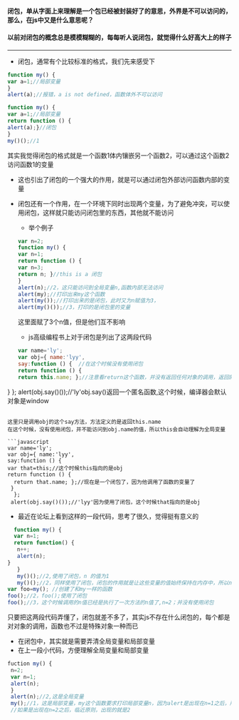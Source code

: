 #### 闭包，单从字面上来理解是一个包已经被封装好了的意思，外界是不可以访问的，那么，在js中又是什么意思呢？
#### 以前对闭包的概念总是模模糊糊的，每每听人说闭包，就觉得什么好高大上的样子
---

* 闭包，通常有个比较标准的格式，我们先来感受下
```javascript
function my() {
var a=1;//局部变量
}
alert(a);//报错，a is not defined，函数体外不可以访问
```

```javascript
function my() {
var a=1;//局部变量
return function () {
alert(a);}//闭包
}
my()();//1
```

其实我觉得闭包的格式就是一个函数1体内镶嵌另一个函数2，可以通过这个函数2访问函数1的变量

* 这也引出了闭包的一个强大的作用，就是可以通过闭包外部访问函数内部的变量

* 闭包还有一个作用，在一个环境下同时出现两个变量，为了避免冲突，可以使用闭包，这样就只能访问闭包里的东西，其他就不能访问
  * 举个例子
  ```javascript
  var n=2;
  function my() {
  var n=1;
  return function () {
  var n=3;
  return n; }//this is a 闭包
  }
  alert(n);//2，这只能访问到全局变量n,函数内部无法访问
  alert(my);//打印出来my这个函数
  alert(my());//打印出来的是闭包，此时又为n赋值为3，
  alert(my()());//3，打印的是闭包里的变量
  ```
  这里面赋了3个n值，但是他们互不影响
  
  * js高级编程书上对于闭包是列出了这两段代码
  ```javascript
  var name='ly';
  var obj={ name:'lyy', 
  say:function () {  //在这个时候没有使用闭包
  return function () {
  return this.name; };//注意看return这个函数，并没有返回任何对象的调用，返回的只是this.name。并没有指明他的对象
 }
  };
 alert(obj.say()());//'ly'obj.say()返回一个匿名函数,这个时候，编译器会默认对象是window
```

这里只是调用obj的这个say方法，方法定义的是返回this.name
在这个时候，没有使用闭包，并不能访问到obj.name的值，所以this会自动理解为全局变量

```javascript
var name='ly';
var obj={ name:'lyy', 
say:function () {  
var that=this;//这个时候this指向的是obj
return function () {
  return that.name; };//现在是一个闭包了，因为他调用了函数的变量了
 }
  };
 alert(obj.say()());//'lyy'因为使用了闭包，这个时候that指向的是obj
```

 * 最近在论坛上看到这样的一段代码，思考了很久，觉得挺有意义的
 ```javascript
   function my() { 
   var n=1; 
   return function() { 
    n++;
    alert(n); 
 } 
    } 
    my()();//2,使用了闭包，n 的值为1
    my()();//2，同样使用了闭包，闭包的作用就是让这些变量的值始终保持在内存中，所以n还是为1
var foo=my(); //创建了和my一样的函数
foo();//2，foo();使用了闭包
foo();//3，这个时候调用的n值已经是执行了一次方法的n值了,n=2；并没有使用闭包
```

只要把这两段代码弄懂了，闭包就差不多了，其实js不存在什么闭包的，每个都是对对象的调用，函数也不过是特殊对象一种而已

* 在闭包中，其实就是需要弄清全局变量和局部变量
 * 在上一段小代码，方便理解全局变量和局部变量
 ```javascript
 fuction my() {
  n=2;
  var n=1;
  alert(n);
  }
  alert(n);//2,这是全局变量
  my();//1，这是局部变量，my这个函数要求打印局部变量n，因为alert是出现在n=1之后，所以临近原则是1
  //如果是出现在n=2之后，临近原则，出现的就是2

